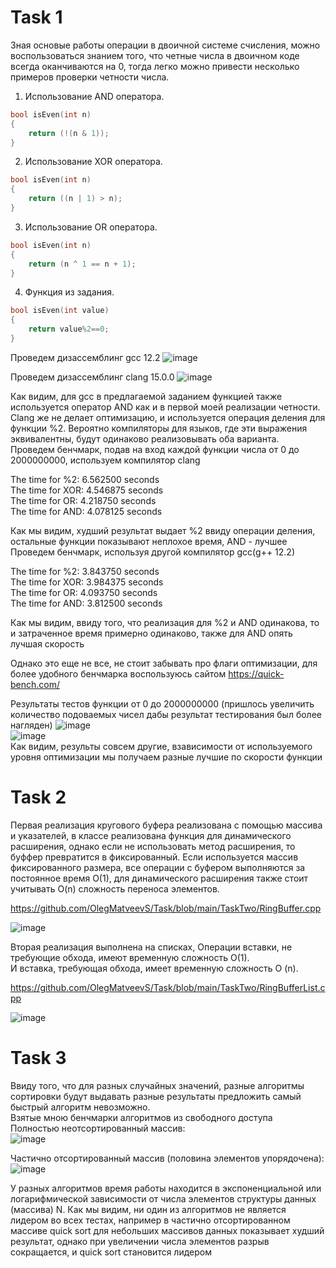 # Task 1
Зная основые работы операции в двоичной системе счисления, можно воспользоваться знанием того, что четные числа в двоичном коде всегда оканчиваются на 0, тогда
легко можно привести несколько примеров проверки четности числа. 
1. Использование AND оператора.
```C++
bool isEven(int n)
{
    return (!(n & 1));
}
```
2. Использование XOR оператора. 
```C++
bool isEven(int n)
{
    return ((n | 1) > n);
}
```
3. Использование OR оператора.
```C++
bool isEven(int n)
{
    return (n ^ 1 == n + 1);
}
```
4. Функция из задания.
```C++ 
bool isEven(int value)
{
    return value%2==0;
}
```
Проведем дизассемблинг gcc 12.2
![image](https://user-images.githubusercontent.com/55399599/194369449-4229ed4e-1c69-499e-9c49-8865085711de.png)

Проведем дизассемблинг clang 15.0.0
![image](https://user-images.githubusercontent.com/55399599/194623351-67430be7-0528-44d6-9921-3dac1206d20d.png)

Как видим, для gcc в предлагаемой заданием функцией также используется оператор AND как и в первой моей реализации четности.
Clang же не делает оптимизацию, и используется операция деления для функции %2.
Вероятно компиляторы для языков, где эти выражения эквивалентны, будут одинаково реализовывать оба варианта.
Проведем бенчмарк, подав на вход каждой функции числа от 0 до 2000000000, используем компилятор clang

The time for %2: 6.562500 seconds \
The time for XOR: 4.546875 seconds \
The time for OR: 4.218750 seconds \
The time for AND: 4.078125 seconds 

Как мы видим, худший результат выдает %2 ввиду операции деления, остальные функции показывают неплохое время, AND - лучшее
Проведем бенчмарк, используя другой компилятор gcc(g++ 12.2)

The time for %2: 3.843750 seconds \
The time for XOR: 3.984375 seconds \
The time for OR: 4.093750 seconds \
The time for AND: 3.812500 seconds 

Как мы видим, ввиду того, что реализация для %2 и AND одинакова, то и затраченное время примерно одинаково, также для AND опять лучшая скорость

Однако это еще не все, не стоит забывать про флаги оптимизации, для более удобного бенчмарка воспользуюсь сайтом 
https://quick-bench.com/

Результаты тестов функции от 0 до 2000000000 (пришлось увеличить количество подоваемых чисел дабы результат тестирования был более нагляден)
![image](https://user-images.githubusercontent.com/55399599/194637362-00451409-27d4-4dac-b644-a6819cb12510.png) \
![image](https://user-images.githubusercontent.com/55399599/194637637-15aaaa19-0e8f-4f4f-94aa-124d4760f33b.png) \
Как видим, результы совсем другие, взависимости от используемого уровня оптимизации мы получаем разные лучшие по скорости функции





# Task 2
Первая реализация кругового буфера реализована с помощью массива и указателей, в классе реализована функция для динамического расширения, однако если не использовать метод расширения, то буффер превратится в фиксированный. Если используется массив фиксированного размера, все операции с буфером выполняются за постоянное время O(1), для динамического расширения также стоит учитывать O(n) сложность переноса элементов.


https://github.com/OlegMatveevS/Task/blob/main/TaskTwo/RingBuffer.cpp

![image](https://user-images.githubusercontent.com/55399599/194718841-6efe9f3d-3909-4657-8eca-a949e0bfc911.png)


Вторая реализация выполнена на списках, 
Операции вставки, не требующие обхода, имеют временную сложность O(1). \
И вставка, требующая обхода, имеет временную сложность O (n).


https://github.com/OlegMatveevS/Task/blob/main/TaskTwo/RingBufferList.cpp

![image](https://user-images.githubusercontent.com/55399599/194718878-d32aedb8-d376-4ea4-a6aa-5c698904be32.png)


# Task 3
Ввиду того, что для разных случайных значений, разные алгоритмы сортировки будут выдавать разные результаты предложить самый быстрый алгоритм невозможно. \
Взятые мною бенчмарки алгоритмов из свободного доступа \
 Полностью неотсортированный массив: \
![image](https://user-images.githubusercontent.com/55399599/194715961-a265b3df-237b-48e6-87b4-1cb76118a1e3.png) 

 Частично отсортированный массив (половина элементов упорядочена): \
![image](https://user-images.githubusercontent.com/55399599/194715967-e8340721-695f-4ee2-bb1e-437b950b4854.png) 

У разных алгоритмов время работы находится в экспоненциальной или логарифмической зависимости от числа элементов структуры данных (массива) N.
Как мы видим, ни один из алгоритмов не является лидером во всех тестах, например в частично отсортированном массиве quick sort для небольших массивов данных
показывает худший результат, однако при увеличении числа элементов разрыв сокращается, и quick sort становится лидером


